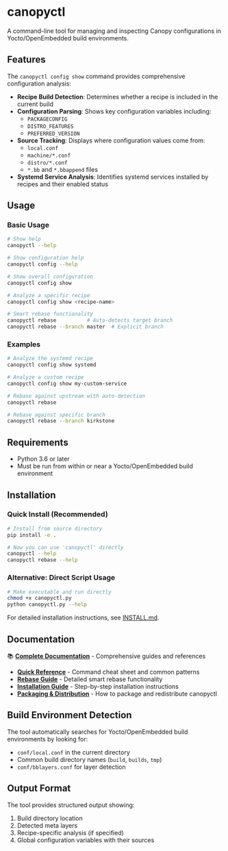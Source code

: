 # canopyctl

A command-line tool for managing and inspecting Canopy configurations in Yocto/OpenEmbedded build environments.

## Features

The `canopyctl config show` command provides comprehensive configuration analysis:

- **Recipe Build Detection**: Determines whether a recipe is included in the current build
- **Configuration Parsing**: Shows key configuration variables including:
  - `PACKAGECONFIG`
  - `DISTRO_FEATURES` 
  - `PREFERRED_VERSION`
- **Source Tracking**: Displays where configuration values come from:
  - `local.conf`
  - `machine/*.conf`
  - `distro/*.conf`
  - `*.bb` and `*.bbappend` files
- **Systemd Service Analysis**: Identifies systemd services installed by recipes and their enabled status

## Usage

### Basic Usage

```bash
# Show help
canopyctl --help

# Show configuration help
canopyctl config --help

# Show overall configuration
canopyctl config show

# Analyze a specific recipe
canopyctl config show <recipe-name>

# Smart rebase functionality
canopyctl rebase          # Auto-detects target branch
canopyctl rebase --branch master  # Explicit branch
```

### Examples

```bash
# Analyze the systemd recipe
canopyctl config show systemd

# Analyze a custom recipe
canopyctl config show my-custom-service

# Rebase against upstream with auto-detection
canopyctl rebase

# Rebase against specific branch
canopyctl rebase --branch kirkstone
```

## Requirements

- Python 3.6 or later
- Must be run from within or near a Yocto/OpenEmbedded build environment

## Installation

### Quick Install (Recommended)
```bash
# Install from source directory
pip install -e .

# Now you can use 'canopyctl' directly
canopyctl --help
canopyctl rebase --help
```

### Alternative: Direct Script Usage
```bash
# Make executable and run directly  
chmod +x canopyctl.py
python canopyctl.py --help
```

For detailed installation instructions, see [INSTALL.md](INSTALL.md).

## Documentation

📚 **[Complete Documentation](docs/)** - Comprehensive guides and references

- **[Quick Reference](docs/quick-reference.md)** - Command cheat sheet and common patterns
- **[Rebase Guide](README-rebase.md)** - Detailed smart rebase functionality  
- **[Installation Guide](INSTALL.md)** - Step-by-step installation instructions
- **[Packaging & Distribution](docs/packaging-and-distribution.md)** - How to package and redistribute canopyctl

## Build Environment Detection

The tool automatically searches for Yocto/OpenEmbedded build environments by looking for:
- `conf/local.conf` in the current directory
- Common build directory names (`build`, `builds`, `tmp`)
- `conf/bblayers.conf` for layer detection

## Output Format

The tool provides structured output showing:
1. Build directory location
2. Detected meta layers
3. Recipe-specific analysis (if specified)
4. Global configuration variables with their sources
